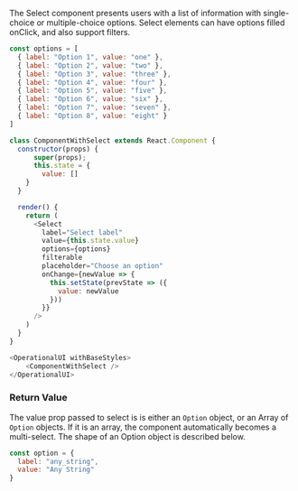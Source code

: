 The Select component presents users with a list of information with single-choice or multiple-choice options. Select elements can have options filled onClick, and also support filters.

```js
const options = [
  { label: "Option 1", value: "one" },
  { label: "Option 2", value: "two" },
  { label: "Option 3", value: "three" },
  { label: "Option 4", value: "four" },
  { label: "Option 5", value: "five" },
  { label: "Option 6", value: "six" },
  { label: "Option 7", value: "seven" },
  { label: "Option 8", value: "eight" }
]

class ComponentWithSelect extends React.Component {
  constructor(props) {
      super(props);
      this.state = {
        value: []
    }
  }

  render() {
    return (
      <Select
        label="Select label"
        value={this.state.value}
        options={options}
        filterable
        placeholder="Choose an option"
        onChange={newValue => {
          this.setState(prevState => ({
            value: newValue
          }))
        }}
      />
    )
  }
}

<OperationalUI withBaseStyles>
    <ComponentWithSelect />
</OperationalUI>
```

### Return Value

The value prop passed to select is is either an `Option` object, or an Array of `Option` objects. If it is an
array, the component automatically becomes a multi-select. The shape of an Option object is described below.

```js static
const option = {
  label: "any_string",
  value: "Any String"
}
```

